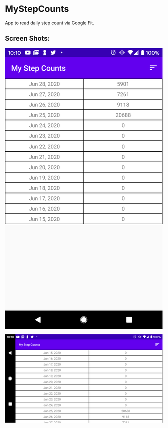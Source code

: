 # MyStepCounts
App to read daily step count via Google Fit.

## Screen Shots:

![Screenshot1](portraint.png)

![Screenshot2](landscape.png)
